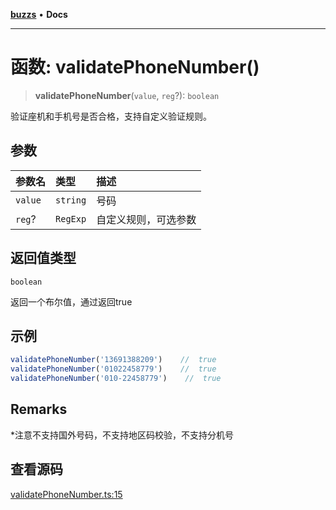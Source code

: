 [**buzzs**](../README.md) • **Docs**

***

# 函数: validatePhoneNumber()

> **validatePhoneNumber**(`value`, `reg`?): `boolean`

验证座机和手机号是否合格，支持自定义验证规则。

## 参数

| 参数名 | 类型 | 描述 |
| :------ | :------ | :------ |
| `value` | `string` | 号码 |
| `reg`? | `RegExp` | 自定义规则，可选参数 |

## 返回值类型

`boolean`

返回一个布尔值，通过返回true

## 示例

```ts
validatePhoneNumber('13691388209')    //  true
validatePhoneNumber('01022458779')    //  true
validatePhoneNumber('010-22458779')    //  true
```

## Remarks

*注意不支持国外号码，不支持地区码校验，不支持分机号

## 查看源码

[validatePhoneNumber.ts:15](https://github.com/Leexiaop/buzz/blob/ce6fbdf635a835ca8964edab94e7a1d4581157cf/src/validatePhoneNumber.ts#L15)
